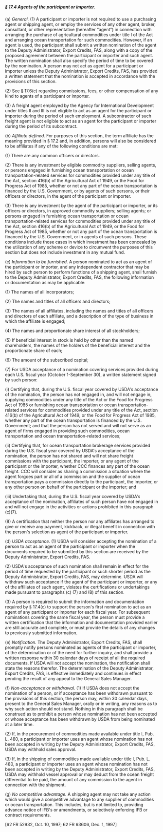 ##### § 17.4 Agents of the participant or importer. #####

(a) *General.* (1) A participant or importer is not required to use a purchasing agent or shipping agent, or employ the services of any other agent, broker, consultant, or other representative (hereafter “agent”) in connection with arranging the purchase of agricultural commodities under title I of the Act and arranging ocean transportation for such commodities. However, if an agent is used, the participant shall submit a written nomination of the agent to the Deputy Administrator, Export Credits, FAS, along with a copy of the proposed agreement between the participant or importer and such agent. The written nomination shall also specify the period of time to be covered by the nomination. A person may not act as agent for a participant or importer unless the Deputy Administrator, Export Credits, FAS, has provided a written statement that the nomination is accepted in accordance with the provisions of this section.

(2) See § 17.6(c) regarding commissions, fees, or other compensation of any kind to agents of a participant or importer.

(3) A freight agent employed by the Agency for International Development under titles II and III is not eligible to act as an agent for the participant or importer during the period of such employment. A subcontractor of such freight agent is not eligible to act as an agent for the participant or importer during the period of its subcontract.

(b) *Affiliate defined.* For purposes of this section, the term affiliate has the meaning provided in § 17.2 and, in addition, persons will also be considered to be affiliates if any of the following conditions are met:

(1) There are any common officers or directors.

(2) There is any investment by eligible commodity suppliers, selling agents, or persons engaged in furnishing ocean transportation or ocean transportation-related services for commodities provided under any title of the Act, section 416(b) of the Agricultural Act of 1949, or the Food for Progress Act of 1985, whether or not any part of the ocean transportation is financed by the U.S. Government, or by agents of such persons, or their officers or directors, in the agent of the participant or importer.

(3) There is any investment by the agent of the participant or importer, or its officers or directors, in approved commodity suppliers; selling agents; or persons engaged in furnishing ocean transportation or ocean transportation-related services for commodities provided under any title of the Act, section 416(b) of the Agricultural Act of 1949, or the Food for Progress Act of 1985, whether or not any part of the ocean transportation is financed by the U.S. Government, or in agents of such persons. These conditions include those cases in which investment has been concealed by the utilization of any scheme or device to circumvent the purposes of this section but does not include investment in any mutual fund.

(c) *Information to be furnished.* A person nominated to act as an agent of the participant or importer, and any independent contractor that may be hired by such person to perform functions of a shipping agent, shall furnish to the Deputy Administrator, Export Credits, FAS, the following information or documentation as may be applicable:

(1) The names of all incorporators;

(2) The names and titles of all officers and directors;

(3) The names of all affiliates, including the names and titles of all officers and directors of each affiliate, and a description of the type of business in which the affiliate is engaged;

(4) The names and proportionate share interest of all stockholders;

(5) If beneficial interest in stock is held by other than the named shareholders, the names of the holders of the beneficial interest and the proportionate share of each;

(6) The amount of the subscribed capital;

(7) For USDA acceptance of a nomination covering services provided during each U.S. fiscal year (October 1-September 30), a written statement signed by such person:

(i) Certifying that, during the U.S. fiscal year covered by USDA's acceptance of the nomination, the person has not engaged in, and will not engage in, supplying commodities under any title of the Act or the Food for Progress Act of 1985 or furnishing ocean transportation or ocean transportation-related services for commodities provided under any title of the Act, section 416(b) of the Agricultural Act of 1949, or the Food for Progress Act of 1985, whether any part of the ocean transportation is financed by the U.S. Government; and that the person has not served and will not serve as an agent of firms engaged in providing such commodities, ocean transportation and ocean transportation-related services;

(ii) Certifying that, for ocean transportation brokerage services provided during the U.S. fiscal year covered by USDA's acceptance of the nomination, the person has not shared and will not share freight commissions with the participant, the importer, or any agent of the participant or the importer, whether CCC finances any part of the ocean freight. CCC will consider as sharing a commission a situation where the agent forgoes part or all of a commission and the supplier of ocean transportation pays a commission directly to the participant, the importer, or any other person on behalf of the participant or the importer; and

(iii) Undertaking that, during the U.S. fiscal year covered by USDA's acceptance of the nomination, affiliates of such person have not engaged in and will not engage in the activities or actions prohibited in this paragraph (c)(7).

(8) A certification that neither the person nor any affiliates has arranged to give or receive any payment, kickback, or illegal benefit in connection with the person's selection as agent of the participant or importer.

(d) *USDA acceptance.* (1) USDA will consider accepting the nomination of a person to act as an agent of the participant or importer when the documents required to be submitted by this section are received by the Deputy Administrator, Export Credits, FAS.

(2) USDA's acceptance of such nomination shall remain in effect for the period of time requested by the participant or such shorter period as the Deputy Administrator, Export Credits, FAS, may determine. USDA will withdraw such acceptance if the agent of the participant or importer, or any of the affiliates of such agent, violates the certifications or undertakings made pursuant to paragraphs (c) (7) and (8) of this section.

(3) A person is required to submit the information and documentation required by § 17.4(c) to support the person's first nomination to act as an agent of any participant or importer for each fiscal year. For subsequent nominations covering the same fiscal year, the person must provide a written certification that the information and documentation provided earlier are still accurate and complete, or must provide the details of any changes to previously submitted information.

(e) *Notification.* The Deputy Administrator, Export Credits, FAS, shall promptly notify persons nominated as agents of the participant or importer, of the determination or of the need for further inquiry, and shall provide a written response within 30 calendar days of receipt of all the required documents. If USDA will not accept the nomination, the notification shall state the reasons therefor. The determination of the Deputy Administrator, Export Credits, FAS, is effective immediately and continues in effect pending the result of any appeal to the General Sales Manager.

(f) *Non-acceptance or withdrawal.* (1) If USDA does not accept the nomination of a person, or if acceptance has been withdrawn pursuant to the provisions of this section, the person may, within 30 calendar days, present to the General Sales Manager, orally or in writing, any reasons as to why such action should not stand. Nothing in this paragraph shall be construed as to prohibit a person whose nomination has not been accepted or whose acceptance has been withdrawn by USDA from being nominated at a later time.

(2) If, in the procurement of commodities made available under title I, Pub. L. 480, a participant or importer uses an agent whose nomination has not been accepted in writing by the Deputy Administrator, Export Credits, FAS, USDA may withhold sales approval.

(3) If, in the shipping of commodities made available under title I, Pub. L. 480, a participant or importer uses an agent whose nomination has not been accepted in writing by the Deputy Administrator, Export Credits, FAS, USDA may withhold vessel approval or may deduct from the ocean freight differential to be paid, the amount of any commission to the agent in connection with the shipment.

(g) *No competitive advantage.* A shipping agent may not take any action which would give a competitive advantage to any supplier of commodities or ocean transportation. This includes, but is not limited to, providing advance notice of IFB's or amendments, or selectively enforcing IFB or contract requirements.

[62 FR 52932, Oct. 10, 1997; 62 FR 63606, Dec. 1, 1997]